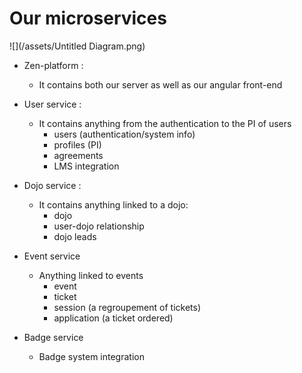 # Our microservices

![](/assets/Untitled Diagram.png)

* Zen-platform :

  * It contains both our server as well as our angular front-end 

* User service :

  * It contains anything from the authentication to the PI of users
    * users \(authentication/system info\)
    * profiles \(PI\)
    * agreements
    * LMS integration

* Dojo service :
  * It contains anything linked to a dojo:
    * dojo
    * user-dojo relationship
    * dojo leads
* Event service
  * Anything linked to events
    * event
    * ticket
    * session \(a regroupement of tickets\)
    * application \(a ticket ordered\)
* Badge service
  * Badge system integration



